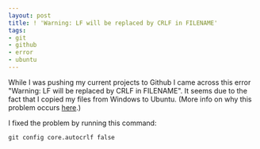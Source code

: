 ```yaml
---
layout: post
title: ! 'Warning: LF will be replaced by CRLF in FILENAME'
tags:
- git
- github
- error
- ubuntu
---
```

While I was pushing my current projects to Github I came across this error
"Warning: LF will be replaced by CRLF in FILENAME". It seems due to the fact
that I copied my files from Windows to Ubuntu. (More info on why this problem
occurs [here](http://stackoverflow.com/questions/1967370/git-replacing-lf-with-crlf).)

I fixed the problem by running this command:

`git config core.autocrlf false`

